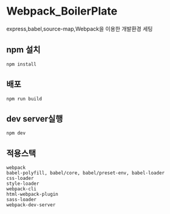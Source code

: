# Webpack_BoilerPlate
express,babel,source-map,Webpack을 이용한 개발환경 세팅

## npm 설치
    npm install

## 배포
    npm run build
## dev server실행
    npm dev
## 적용스택
    webpack
    babel-polyfill, babel/core, babel/preset-env, babel-loader
    css-loader
    style-loader
    webpack-cli
    html-webpack-plugin
    sass-loader
    webpack-dev-server
